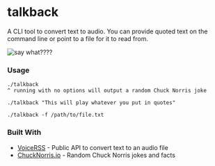 # talkback

A CLI tool to convert text to audio.  You can provide quoted text on the command line or point to a file for it to read from.



![say what????](http://giphygifs.s3.amazonaws.com/media/91fEJqgdsnu4E/giphy.gif)

### Usage
```
./talkback 
^ running with no options will output a random Chuck Norris joke

./talkback "This will play whatever you put in quotes"

./talkback -f /path/to/file.txt
```
### Built With
* [VoiceRSS](http://www.voicerss.org/default.aspx) - Public API to convert text to an audio file
* [ChuckNorris.io](https://api.chucknorris.io/) - Random Chuck Norris jokes and facts
